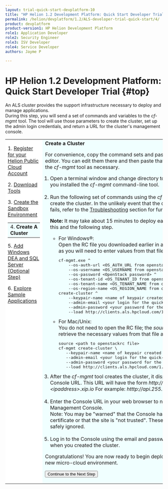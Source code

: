 ```yaml
---
layout: trial-quick-start-devplatform-10
title: "HP Helion 1.2 Development Platform: Quick Start Developer Trial Step 4"
permalink: /helion/devplatform/1.2/ALS-developer-trial-quick-start/4/
product: devplatform
product-version1: HP Helion Development Platform
role1: Application Developer
role2: Security Engineer
role3: ISV Developer 
role4: Service Developer
authors: Jayme P

---
```

<!--PUBLISHED-->

<script>
function PageRefresh {
onLoad="window.refresh"
}
PageRefresh();
</script>

# HP Helion 1.2 Development Platform: Quick Start Developer Trial {#top}

An ALS cluster provides the support infrastructure necessary to deploy and manage applications. <br />During this step, you will send a set of commands and variables to the <i>cf-mgmt</i> tool. The tool will use those parameters to create the cluster, set up the admin login credentials, and return a URL for the cluster's management console. 

<table style="background-color: #FFF; vertical-align:top;">
<tr style="padding: 0;">
<td style="vertical-align:top;">
<p>
1. <a href="http://docs.hpcloud.com/helion/devplatform/1.2/ALS-developer-trial-quick-start/">Register for your Helion Public Cloud Account</a>
</p><p>
2. <a href="http://docs.hpcloud.com/helion/devplatform/1.2/ALS-developer-trial-quick-start/2">Download  Tools</i></a>
</p><p>
3. <a href="http://docs.hpcloud.com/helion/devplatform/1.2/ALS-developer-trial-quick-start/3">Create the Sandbox Environment</a>
  <table border="0" style="background-color: #FFF;">
   <tr>
   <td style="background-color: #F0FFFF;">
    4.&nbsp;<b>Create&nbsp;A Cluster</b>
   </td>
   </tr>
   </table>
<p>
5. <a href="http://docs.hpcloud.com/helion/devplatform/1.2/ALS-developer-trial-quick-start/5">Add Windows DEA and SQL Server (Optional Step)</a>
</p>
<p>
6. <a href="http://docs.hpcloud.com/helion/devplatform/1.2/ALS-developer-trial-quick-start/6">Explore Sample Applications</a>
</p>
</td>
<td style="background-color: #F0FFFF; vertical-align: top;"><b>Create a Cluster</b>
<p>For convenience, copy the command sets and paste them into a text editor. You can edit them there and then paste that information into the <i>cf-mgmt</i> tool as necessary.
<ol style="padding-left: 1em;">
<li>Open a terminal window and change directory to the location where you installed the <i>cf-mgmt</i> command-line tool.
</li><br />
<li>Run the following set of commands using the <i>cf-mgmt</i> tool to create the cluster. In the unlikely event that the cluster creation fails, refer to the <a href="http://docs.hpcloud.com/helion/devplatform/1.2/ALS-developer-trial-quick-start/troubleshooting">Troubleshooting</a> section for further instructions.<p><b>Note:</b> It may take about 15 minutes to deploy each cluster image in this and the following step.</p>
<ul>
<li>For Windows&#174;:<br />
Open the RC file you downloaded earlier in a text editor,<br /> as you will need to enter values from that file.
<pre style="font-color: black;">
cf-mgmt.exe ^
	--os-auth-url &lt;OS_AUTH_URL from openstackrc&gt; ^
	--os-username &lt;OS_USERNAME from openstackrc&gt; ^
	--os-password &lt;OpenStack password&gt; ^
	--os-tenant-id &lt;OS_TENANT_ID from openstackrc&gt; ^
	--os-tenant-name &lt;OS_TENANT_NAME from openstackrc&gt; ^
	--os-region-name &lt;OS_REGION_NAME from openstackrc&gt; ^
create-cluster ^
	--keypair-name &lt;name of keypair created earlier&gt; ^
	--admin-email &lt;your login for the quick-start&gt; ^
	--admin-password &lt;your password for the quick-start&gt; ^
	--load http://clients.als.hpcloud.com/1.2/config/trial.yml
</pre>
</li>
<li>For Mac/Unix:<br />
You do not need to open the RC file; the <i>source</i> command will retrieve the necessary values from that file automatically.
<pre>
source &lt;path to openstackrc file&gt;
cf-mgmt create-cluster \
   --keypair-name &lt;name of keypair created earlier&gt; \
   --admin-email &lt;your login for the quick-start&gt; \
   --admin-password &lt;your password for the quick-start&gt; \
   --load http://clients.als.hpcloud.com/1.2/config/trial.yml
</pre></li>
</li>
</ul>
<li>After the <i>cf-mgmt</i> tool creates the cluster, it displays the ALS Console URL. This URL will have the form <i>http://api.&lt;ipaddress&gt;.xip.io</i>  For example: <i>htttp://api.255.255.255.255.xip.io</i> </li><br /> 
<li>Enter the Console URL in your web browser to navigate to the Management Console.<br /<b>Note</b>: You may be "warned" that the Console has a self-signed certificate or that the site is "not trusted". These "warnings" can be safely ignored. </li><br />
<li>Log in to the Console using the email and password you specified when you created the cluster.</li>
</ol>
<p>Congratulations! You are now ready to begin deploying apps to your new micro-cloud environment.</p>

<p><form action="http://docs.hpcloud.com/helion/devplatform/1.2/ALS-developer-trial-quick-start/5" method="get">
    <input type="submit" value="Continue to the Next Step" 
         name="Submit" id="frm1_submit" />
</form></p>
</td>
</tr>
</table>

